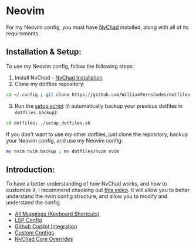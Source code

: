 # Neovim
For my Neovim config, you must have <a href="https://nvchad.com/docs/quickstart/install/" target="_blank">NvChad</a> installed, along with all of its requirements. 

## Installation & Setup:
To use my Neovim config, follow the following steps:
1. Install NvChad - <a href="https://nvchad.com/docs/quickstart/install/" target="_blank">NvChad Installation</a>
2. Clone my dotfiles repository:
```bash
cd ~/.config ; git clone https://github.com/WilliamFernsCodes/dotfiles
```
3. Run the [setup script](./scripts/setup_dotfiles.sh) (it automatically backup your previous dotfiles in `dotfiles.backup`):
```bash
cd dotfiles; ./setup_dotfiles.sh
```

If you don't want to use my other dotfiles, just clone the repository, backup your Neovim config, and use my Neovim config:
```bash
mv nvim nvim.backup ; mv dotfiles/nvim nvim
```

## Introduction:
To have a better understanding of how NvChad works, and how to customize it, I recommend checking out <a href="https://youtu.be/Mtgo-nP_r8Y?si=jaDKOv8ZooGuRYsm" target="_blank">this video</a>. It will allow you to better understand the nvim config structure, and allow you to modify and understand the config.

- <a href="./neovim/all_mappings.md" target="_blank">All Mappings (Keyboard Shortcuts)</a>
- <a href="./neovim/lsp_config.md" target="_blank">LSP Config</a>
- <a href="./neovim/github_copilot.md" target="_blank">Github Copilot Integration</a>
- <a href="./neovim/custom_configs" target="_blank">Custom Configs</a>
- <a href="./neovim/nvchad_core_overrides" target="_blank">NvChad Core Overrides</a>

